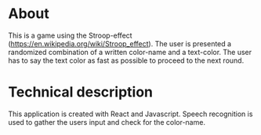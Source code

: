# About
This is a game using the Stroop-effect (https://en.wikipedia.org/wiki/Stroop_effect). The user is presented a randomized combination of a written color-name and a text-color. The user has to say the text color as fast as possible to proceed to the next round.

# Technical description
This application is created with React and Javascript. Speech recognition is used to gather the users input and check for the color-name.